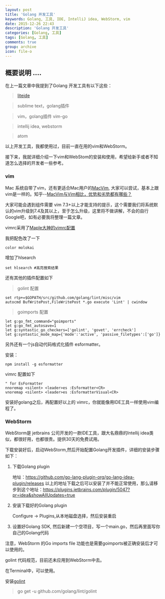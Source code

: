 ```yaml
---
layout: post
title: 'Golang 开发工具'
keywords: Golang, 工具, IDE, IntelliJ idea, WebStorm, vim
date: 2015-12-26 22:43
description: 'Golang 开发工具'
categories: [Golang, 工具]
tags: [Golang, 工具]
comments: true
group: archive
icon: file-o
---
```

概要说明
....
----
在上一篇文章中我提到了Golang 开发工具有以下这些：

> [liteide](https://github.com/visualfc/liteide)

> sublime text，golang插件

> vim，golang插件 vim-go

> intellij idea, webstorm

> atom

以上开发工具，我都使用过，目前一直在用的vim和WebStorm。

<!-- more -->

接下来，我就详细介绍一下vim和WebStom的安装和使用，希望给新手或者不知道怎么选择的开发者一些参考。

### vim ###

Mac 系统自带了vim，还有更适合Mac用户的[MacVim](https://github.com/b4winckler/macvim), 大家可以尝试，基本上跟vim是一样的。知乎--[MacVim与Vim相比，优势和劣势都有哪些？](https://www.zhihu.com/question/20020306)

大家可能会遇到组件需要 vim 7.3+以上才能支持的提示，这个需要我们将系统默认的vim升级到7.4及其以上，至于怎么升级，这里将不做讲解，不会的自行Google吧，如有必要我将整理一篇文章。

vimrc采用了[Maple大神的vimrc配置](https://github.com/humiaozuzu/dot-vimrc)

我把配色改了一下

	color molokai

增加了hlsearch

	set hlsearch #高亮搜索结果


还有其他的插件配置如下

>golint 配置

	set rtp+=$GOPATH/src/github.com/golang/lint/misc/vim
	autocmd BufWritePost,FileWritePost *.go execute 'Lint' | cwindow

>goimports 配置

	let g:go_fmt_command="goimports"
	let g:go_fmt_autosave=1
	let g:syntastic_go_checkers=['golint', 'govet', 'errcheck']
	let g:syntastic_mode_map={'mode':'active', 'passive_filetypes':['go']}

另外还有一个js自动代码格式化插件 esformatter。

安装：

`npm install -g esformatter`

vimrc 配置如下

	" for EsFormatter
	nnoremap <silent> <leader>es :Esformatter<CR>
	vnoremap <silent> <leader>es :EsformatterVisual<CR>

安装好golang之后，再配置好以上的 vimrc，你就能像用IDE工具一样使用vim编程了。

### WebStorm ###

WebStorm是 jetbrains 公司开发的一款IDE工具，跟大名鼎鼎的Intellij idea类似，都很好用，也都很贵。提供30天的免费试用。

下载安装好后，启动WebStorm,然后开始配置Golang开发插件，详细的安装步骤如下：

1. 下载Golang plugin

	地址：https://github.com/go-lang-plugin-org/go-lang-idea-plugin/releases
	以上的地址下载之后可以安装了并不能正常使用，那么请移步到这个地址：https://plugins.jetbrains.com/plugin/5047?pr=idea&showAllUpdates=true

2. 安装下载好的Golang plugin
	
	Configure -> Plugins,从本地磁盘选择，然后安装重启

3. 设置好Golang SDK, 然后新建一个空项目，写一个main.go，然后再里面写你自己的Golang代码

注意，WebStorm 的Go imports file 功能也是需要goimports被正确安装后才可以使用的。

golint 代码规范，目前还未应用到WebStorm中去。

在Terminal中，可以使用。

安装[golint](https://github.com/golang/lint)

> go get -u github.com/golang/lint/golint

